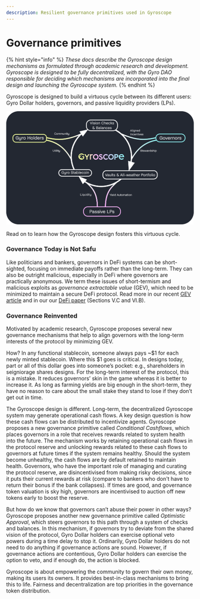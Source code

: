 ```yaml
---
description: Resilient governance primitives used in Gyroscope
---
```


# Governance primitives

{% hint style="info" %}
_These docs describe the Gyroscope design mechanisms as formulated through academic research and development. Gyroscope is designed to be fully decentralized, with the Gyro DAO responsible for deciding which mechanisms are incorporated into the final design and launching the Gyroscope system._
{% endhint %}

Gyroscope is designed to build a virtuous cycle between its different users: Gyro Dollar holders, governors, and passive liquidity providers (LPs).

![](<../../.gitbook/assets/Governance Flow Chart.png>)

Read on to learn how the Gyroscope design fosters this virtuous cycle.

### **Governance Today is Not Safu**

Like politicians and bankers, governors in DeFi systems can be short-sighted, focusing on immediate payoffs rather than the long-term. They can also be outright malicious, especially in DeFi where governors are practically anonymous. We term these issues of short-termism and malicious exploits as _governance extractable value_ (GEV), which need to be minimized to maintain a secure DeFi protocol. Read more in our recent [GEV article](https://ournetwork.substack.com/p/our-network-deep-dive-2) and in our our [DeFi paper](https://arxiv.org/abs/2101.08778) (Sections V.C and VI.B).

### **Governance Reinvented**

Motivated by academic research, Gyroscope proposes several new governance mechanisms that help to align governors with the long-term interests of the protocol by minimizing GEV.

How? In any functional stablecoin, someone always pays \~$1 for each newly minted stablecoin. Where this $1 goes is critical. In designs today, part or all of this dollar goes into someone’s pocket: e.g., shareholders in seigniorage shares designs. For the long-term interest of the protocol, this is a mistake. It reduces governors’ skin in the game whereas it is better to increase it. As long as farming yields are big enough in the short-term, they have no reason to care about the small stake they stand to lose if they don’t get out in time.

The Gyroscope design is different. Long-term, the decentralized Gyroscope system may generate operational cash flows. A key design question is how these cash flows can be distributed to incentivize agents. Gyroscope proposes a new governance primitive called _Conditional Cashflows_, which places governors in a role that receives rewards related to system health into the future. The mechanism works by retaining operational cash flows in the protocol reserve and unlocking rewards related to these cash flows to governors at future times if the system remains healthy. Should the system become unhealthy, the cash flows are by default retained to maintain health. Governors, who have the important role of managing and curating the protocol reserve, are disincentivised from making risky decisions, since it puts their current rewards at risk (compare to bankers who don't have to return their bonus if the bank collapses). If times are good, and governance token valuation is sky high, governors are incentivised to auction off new tokens early to boost the reserve.

But how do we know that governors can’t abuse their power in other ways? Gyroscope proposes another new governance primitive called _Optimistic Approval_, which steers governors to this path through a system of checks and balances. In this mechanism, if governors try to deviate from the shared vision of the protocol, Gyro Dollar holders can exercise optional veto powers during a time delay to stop it. Ordinarily, Gyro Dollar holders do not need to do anything if governance actions are sound. However, if governance actions are contentious, Gyro Dollar holders can exercise the option to veto, and if enough do, the action is blocked.

Gyroscope is about empowering the community to govern their own money, making its users its owners. It provides best-in-class mechanisms to bring this to life. Fairness and decentralization are top priorities in the governance token distribution.

